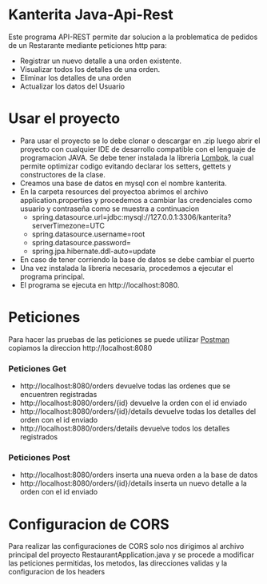 <h1>Kanterita Java-Api-Rest</h1>

Este programa API-REST permite dar solucion a la problematica de pedidos de un Restarante mediante peticiones http para:
* Registrar un nuevo detalle a una orden existente.
* Visualizar todos los detalles de una orden.
* Eliminar los detalles de una orden
* Actualizar los datos del Usuario

<h1>Usar el proyecto</h1>

* Para usar el proyecto se lo debe clonar o descargar en .zip luego abrir el proyecto con cualquier IDE de desarrollo compatible con el lenguaje de programacion JAVA. Se debe tener instalada la libreria [Lombok](https://projectlombok.org/), la cual permite optimizar codigo evitando declarar los setters, gettets y constructores de la clase.
* Creamos una base de datos en mysql con el nombre kanterita.
* En la carpeta resources del proyectoa abrimos el archivo application.properties y procedemos a cambiar las credenciales como usuario y contraseña como se muestra a continuacion
  * spring.datasource.url=jdbc:mysql://127.0.0.1:3306/kanterita?serverTimezone=UTC
  * spring.datasource.username=root
  * spring.datasource.password=
  * spring.jpa.hibernate.ddl-auto=update
* En caso de tener corriendo la base de datos se debe cambiar el puerto
* Una vez instalada la libreria necesaria, procedemos a ejecutar el programa principal.
* El programa se ejecuta en http://localhost:8080.

<h1>Peticiones</h1>

Para hacer las pruebas de las peticiones se puede utilizar [Postman](https://www.postman.com/) copiamos la direccion http://localhost:8080 
<h3>Peticiones Get</h3>

* http://localhost:8080/orders devuelve todas las ordenes que se encuentren registradas
* http://localhost:8080/orders/{id} devuelve la orden con el id enviado 
* http://localhost:8080/orders/{id}/details devuelve todas los detalles del orden con el id enviado
* http://localhost:8080/orders/details devuelve todos los detalles registrados

<h3>Peticiones Post</h3>

* http://localhost:8080/orders inserta una nueva orden a la base de datos 
* http://localhost:8080/orders/{id}/details inserta un nuevo detalle a la orden con el id enviado

<h1>Configuracion de CORS</h1>

Para realizar las configuraciones de CORS solo nos dirigimos al archivo principal del proyecto RestaurantApplication.java y se procede a modificar las peticiones permitidas, los metodos, las direcciones validas y la configuracion de los headers
